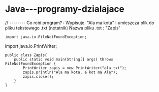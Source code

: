 # Java---programy-dzialajace


// -------- Co robi program? : Wypisuje: "Ala ma kota" i umieszcza plik do pliku tekstowego .txt (notatnik) Nazwa pliku .txt : "Zapis"



    import java.io.FileNotFoundException;
import java.io.PrintWriter;

    public class Zapis{
        public static void main(String[] args) throws FileNotFoundException {
            PrintWriter zapis = new PrintWriter("ala.txt");
            zapis.println("Ala ma kota, a kot ma Alę");
            zapis.close();
        }
    }
